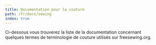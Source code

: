 ```yaml
---
title: Documentation pour la couture
path: /fr/docs/sewing
index: true
---
```


Ci-dessous vous trouverez la liste de la documentation concernant quelques termes de terminologie de couture utilisés sur freesewing.org.

